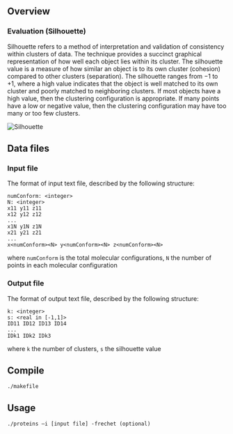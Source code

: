 ## Overview

### Evaluation (Silhouette)
Silhouette refers to a method of interpretation and validation of consistency within clusters of data. The technique provides a succinct graphical representation of how well each object lies within its cluster.
The silhouette value is a measure of how similar an object is to its own cluster (cohesion) compared to other clusters (separation). The silhouette ranges from −1 to +1, where a high value indicates that the object is well matched to its own cluster and poorly matched to neighboring clusters. If most objects have a high value, then the clustering configuration is appropriate. If many points have a low or negative value, then the clustering configuration may have too many or too few clusters.


![Silhouette](https://github.com/chanioxaris/MolecularConfigurations-Clustering/blob/master/img/silhouette.jpg)

## Data files

### Input file 
The format of input text file, described by the following structure:
```
numConform: <integer>
N: <integer>
x11 y11 z11
x12 y12 z12
...
x1N y1N z1N
x21 y21 z21
...
x<numConform><N> y<numConform><N> z<numConform><N>
```
where ```numConform``` is the total molecular configurations, ```N``` the number of points in each molecular configuration

### Output file 
The format of output text file, described by the following structure:
```
k: <integer>
s: <real in [-1,1]>
ID11 ID12 ID13 ID14
...
IDk1 IDk2 IDk3
```
where ```k``` the number of clusters, ```s``` the silhouette value  

## Compile

`./makefile`

## Usage

`./proteins –i [input file] -frechet (optional)`
